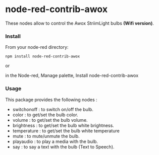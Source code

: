 # node-red-contrib-awox

These nodes allow to control the Awox StriimLight bulbs **(Wifi version)**.

### Install

From your node-red directory:

    npm install node-red-contrib-awox
    
or
    
in the Node-red, Manage palette, Install node-red-contrib-awox



### Usage


This package provides the following nodes :<br>

- switchonoff : to switch on/off the bulb.
- color : to get/set the bulb color.
- volume : to get/set the bulb volume.
- brightness : to get/set the bulb white brightness.
- temperature : to get/set the bulb white temperature
- mute : to mute/unmute the bulb.
- playaudio : to play a media with the bulb.
- say : to say a text with the bulb (Text to Speech).

     
